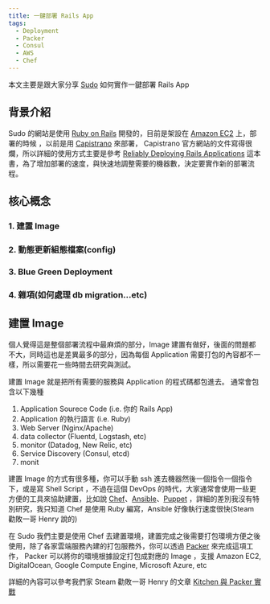 ```yaml
---
title: 一鍵部署 Rails App
tags:
  - Deployment
  - Packer
  - Consul
  - AWS
  - Chef
---
```


本文主要是跟大家分享 [Sudo](https://sudo.com.tw/) 如何實作一鍵部署 Rails App 

## 背景介紹
Sudo 的網站是使用 [Ruby on Rails](http://rubyonrails.org/) 開發的，目前是架設在 [Amazon EC2](https://aws.amazon.com/tw/ec2/) 上，部署的時候
，以前是用 [Capistrano](http://capistranorb.com/) 來部署， Capistrano 官方網站的文件寫得很爛，所以詳細的使用方式主要是參考 [Reliably Deploying Rails Applications](https://leanpub.com/deploying_rails_applications) 這本書，為了增加部署的速度，與快速地調整需要的機器數，決定要實作新的部署流程。

## 核心概念
### 1. 建置 Image
### 2. 動態更新組態檔案(config)
### 3. Blue Green Deployment
### 4. 雜項(如何處理 db migration...etc)

## 建置 Image

個人覺得這是整個部署流程中最麻煩的部分，Image 建置有做好，後面的問題都不大，同時這也是差異最多的部分，因為每個 Application 需要打包的內容都不一樣，所以需要花一些時間去研究與測試。

建置 Image 就是把所有需要的服務與 Application 的程式碼都包進去。
通常會包含以下幾種
1. Application Sourece Code (i.e. 你的 Rails App)
2. Application 的執行語言 (i.e. Ruby)
3. Web Server (Nginx/Apache)
4. data collector (Fluentd, Logstash, etc)
5. monitor (Datadog, New Relic, etc)
6. Service Discovery (Consul, etcd)
7. monit

建置 Image 的方式有很多種，你可以手動 ssh 進去機器然後一個指令一個指令下，或是寫 Shell Script ，不過在這個 DevOps 的時代，大家通常會使用一些更方便的工具來協助建置，比如說 [Chef](https://www.chef.io/chef/)、[Ansible](https://www.ansible.com/)、[Puppet](https://puppet.com/) ，詳細的差別我沒有特別研究，我只知道 Chef 是使用 Ruby 編寫，Ansible 好像執行速度很快(Steam 勸敗一哥 Henry 說的)

在 Sudo 我們主要是使用 Chef 去建置環境，建置完成之後需要打包環境方便之後使用，除了各家雲端服務內建的打包服務外，你可以透過 [Packer](https://www.packer.io/) 來完成這項工作， Packer 可以將你的環境根據設定打包成對應的 Image ，支援 Amazon EC2, DigitalOcean, Google Compute Engine, Microsoft Azure, etc

詳細的內容可以參考我們家 Steam 勸敗一哥 Henry 的文章 [Kitchen 與 Packer 實戰](https://henry40408-blog.herokuapp.com/kitchen-and-packer/)